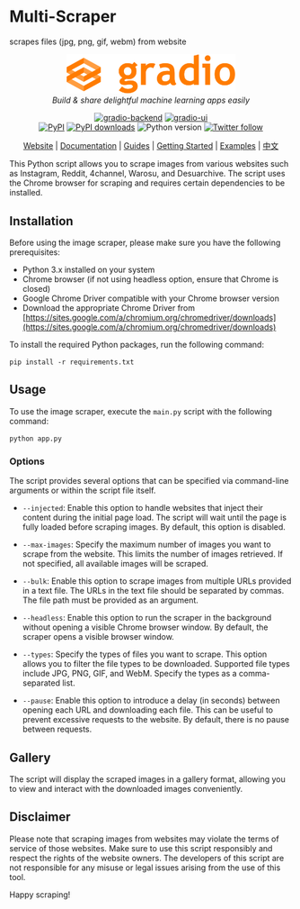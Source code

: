 # Multi-Scraper
scrapes files (jpg, png, gif, webm) from website

<div align="center">

  [<img src="gradio.svg" alt="gradio" width=300>](https://gradio.app)<br>
  <em>Build & share delightful machine learning apps easily</em>

  [![gradio-backend](https://github.com/gradio-app/gradio/actions/workflows/backend.yml/badge.svg)](https://github.com/gradio-app/gradio/actions/workflows/backend.yml)
  [![gradio-ui](https://github.com/gradio-app/gradio/actions/workflows/ui.yml/badge.svg)](https://github.com/gradio-app/gradio/actions/workflows/ui.yml)  
  [![PyPI](https://img.shields.io/pypi/v/gradio)](https://pypi.org/project/gradio/)
  [![PyPI downloads](https://img.shields.io/pypi/dm/gradio)](https://pypi.org/project/gradio/)
  ![Python version](https://img.shields.io/badge/python-3.8+-important)
  [![Twitter follow](https://img.shields.io/twitter/follow/gradio?style=social&label=follow)](https://twitter.com/gradio)

  [Website](https://gradio.app)
  | [Documentation](https://gradio.app/docs/)
  | [Guides](https://gradio.app/guides/)
  | [Getting Started](https://gradio.app/getting_started/)
  | [Examples](demo/)
  | [中文](readme_files/zh-cn#readme)
</div>


This Python script allows you to scrape images from various websites such as Instagram, Reddit, 4channel, Warosu, and Desuarchive. The script uses the Chrome browser for scraping and requires certain dependencies to be installed.

## Installation

Before using the image scraper, please make sure you have the following prerequisites:

- Python 3.x installed on your system
- Chrome browser (if not using headless option, ensure that Chrome is closed)
- Google Chrome Driver compatible with your Chrome browser version
- Download the appropriate Chrome Driver from [https://sites.google.com/a/chromium.org/chromedriver/downloads](https://sites.google.com/a/chromium.org/chromedriver/downloads)

To install the required Python packages, run the following command:

```
pip install -r requirements.txt
```

## Usage

To use the image scraper, execute the `main.py` script with the following command:

```
python app.py
```

### Options

The script provides several options that can be specified via command-line arguments or within the script file itself.

- `--injected`: Enable this option to handle websites that inject their content during the initial page load. The script will wait until the page is fully loaded before scraping images. By default, this option is disabled.

- `--max-images`: Specify the maximum number of images you want to scrape from the website. This limits the number of images retrieved. If not specified, all available images will be scraped.

- `--bulk`: Enable this option to scrape images from multiple URLs provided in a text file. The URLs in the text file should be separated by commas. The file path must be provided as an argument.

- `--headless`: Enable this option to run the scraper in the background without opening a visible Chrome browser window. By default, the scraper opens a visible browser window.

- `--types`: Specify the types of files you want to scrape. This option allows you to filter the file types to be downloaded. Supported file types include JPG, PNG, GIF, and WebM. Specify the types as a comma-separated list.

- `--pause`: Enable this option to introduce a delay (in seconds) between opening each URL and downloading each file. This can be useful to prevent excessive requests to the website. By default, there is no pause between requests.


## Gallery

The script will display the scraped images in a gallery format, allowing you to view and interact with the downloaded images conveniently.

## Disclaimer

Please note that scraping images from websites may violate the terms of service of those websites. Make sure to use this script responsibly and respect the rights of the website owners. The developers of this script are not responsible for any misuse or legal issues arising from the use of this tool.

Happy scraping!
